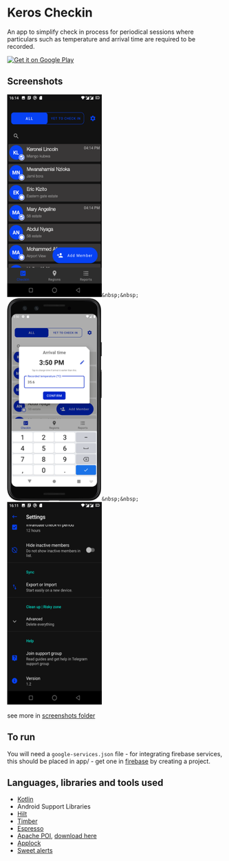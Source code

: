 # Keros Checkin
An app to simplify check in process for periodical sessions where particulars such as temperature and arrival time are required to be recorded.

<a href='https://play.google.com/store/apps/details?id=com.keronei.keroscheckin'><img alt='Get it on Google Play' src='https://play.google.com/intl/en_us/badges/images/generic/en_badge_web_generic.png' height="50px"/></a>

## Screenshots
<img src="screenshots/home_members_dark.png" width="220" height="470"/>``&nbsp;&nbsp;``<img src="screenshots/temp_input.png" width="220" height="470"/>``&nbsp;&nbsp;``<img src="screenshots/settings_dark.png" width="220" height="470"/>

see more in [screenshots folder](screenshots/)


## To run
You will need a `google-services.json` file
    - for integrating firebase services, this should be placed in app/
    - get one in [firebase](https://firebase.google.com/) by creating a project.

## Languages, libraries and tools used

* [Kotlin](https://kotlinlang.org/)
* Android Support Libraries
* [Hilt](https://dagger.dev/hilt/)
* [Timber](https://github.com/JakeWharton/timber)
* [Espresso](https://developer.android.com/training/testing/espresso/index.html)
* [Apache POI](https://poi.apache.org/), [download here](http://www.java2s.com/Code/Jar/p/Downloadpoi37jar.htm)
* [Applock](https://github.com/mattsilber/applock)
* [Sweet alerts](https://github.com/pedant/sweet-alert-dialog)

